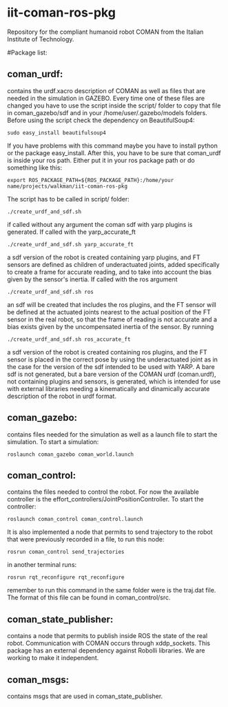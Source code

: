 iit-coman-ros-pkg
=================

Repository for the compliant humanoid robot COMAN from the Italian Institute of Technology.

#Package list:

coman_urdf: 
-----------
contains the urdf.xacro description of COMAN as well as files that are needed in the simulation in GAZEBO. 
Every time one of these files are changed you have to use the script inside the script/ folder to copy that file in 
coman_gazebo/sdf and in your /home/user/.gazebo/models folders. 
Before using the script check the dependency on BeautifulSoup4:
```
sudo easy_install beautifulsoup4
```
If you have problems with this command maybe you have to install python or the package easy_install.
After this, you have to be sure that coman_urdf is inside your ros path.
Either put it in your ros package path or do something like this:
```
export ROS_PACKAGE_PATH=${ROS_PACKAGE_PATH}:/home/your name/projects/walkman/iit-coman-ros-pkg
```

The script has to be called in script/ folder:
```
./create_urdf_and_sdf.sh
```
if called without any argument the coman sdf with yarp plugins is generated. 
If called with the yarp_accurate_ft
```
./create_urdf_and_sdf.sh yarp_accurate_ft
```
a sdf version of the robot is created containing yarp plugins, and FT sensors are defined as children of underactuated joints, added specifically to create a frame for accurate reading, and to take into account the bias given by the sensor's inertia. 
If called with the ros argument
```
./create_urdf_and_sdf.sh ros
```
an sdf will be created that includes the ros plugins, and the FT sensor will be defined at the actuated joints nearest to the actual position of the FT sensor in the real robot, so that the frame of reading is not accurate and a bias exists given by the uncompensated inertia of the sensor.
By running
```
./create_urdf_and_sdf.sh ros_accurate_ft
```
a sdf version of the robot is created containing ros plugins, and the FT sensor is placed in the correct pose by using the underactuated joint as in the case for the version of the sdf intended to be used with YARP. 
A bare sdf is not generated, but a bare version of the COMAN urdf (coman.urdf), not containing plugins and sensors, is generated, which is intended for use with external libraries needing a kinematically and dinamically accurate description of the robot in urdf format.

coman_gazebo:
-------------
contains files needed for the simulation as well as a launch file to start the simulation. 
To start a simulation:
```
roslaunch coman_gazebo coman_world.launch
```
coman_control:
--------------
contains the files needed to control the robot. For now the available controller is the effort_controllers/JointPositionController. 
To start the controller:
```
roslaunch coman_control coman_control.launch
```
It is also implemented a node that permits to send trajectory to the robot that were previously recorded in a file, 
to run this node:
```
rosrun coman_control send_trajectories
```
in another terminal runs:
```
rosrun rqt_reconfigure rqt_reconfigure
```
remember to run this command in the same folder were is the traj.dat file. The format of this file can be found in coman_control/src.

coman_state_publisher:
----------------------
contains a node that permits to publish inside ROS the state of the real robot. Communication with COMAN occurs 
through xddp_sockets. This package has an external dependency against Robolli libraries. 
We are working to make it independent. 

coman_msgs: 
-----------
contains msgs that are used in coman_state_publisher.
